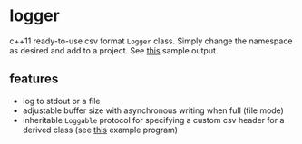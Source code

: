 # logger

c++11 ready-to-use csv format `Logger` class. Simply change the namespace as desired and add to a project.
See [this](log.csv) sample output.

## features
- log to stdout or a file
- adjustable buffer size with asynchronous writing when full (file mode)
- inheritable `Loggable` protocol for specifying a custom csv header for a derived class (see [this](main.cpp) example program)
